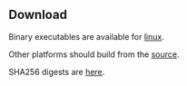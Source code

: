 ## Download

Binary executables are available for [linux](/files/ht-gnu-linux-x86_64).

Other platforms should build from the [source]({{repo_url}}).

SHA256 digests are [here](sha256.txt).

